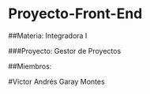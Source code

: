 # Proyecto-Front-End

##Materia: Integradora I

###Proyecto: Gestor de Proyectos

##Miembros:

#Victor Andrés Garay Montes
#
#
#
